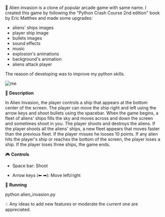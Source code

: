 🚀 Alien invasion is a clone of popular arcade game with same name. I created this game by following the "Python Crash Course 2nd edition" book by Eric Matthes and made some upgrades:
* aliens' ships images
* player ship image
* bullets images
* sound effects
* music
* explosion's animations
* background's animation
* aliens attack player

The reason of developing was to improve my python skills.

![me](https://github.com/truemaxone/Alien-Invasion/blob/master/promo/Alien-Invasion.gif)

🗿 **Description**

In Alien Invasion, the player controls a ship that appears at the bottom center of the screen. The player can move the ship right and left using the arrow keys and shoot bullets using the spacebar. When the game begins, a fleet of aliens' ships fills the sky and moves across and down the screen and sometimes shoot in you. The player shoots and destroys the aliens. If the player shoots all the aliens' ships, a new fleet appears that moves faster than the previous fleet. If the player misses he looses 10 points. If any alien hits the player's ship or reaches the bottom of the screen, the player loses a ship. If the player loses three ships, the game ends.

🎮 **Controls**

* Space bar: Shoot

* Arrow keys (⬅ ➡): Move left/right

🔌 **Running**

python alien_invasion.py

💡️ Any ideas to add new features or moderate the current one are appreciated.